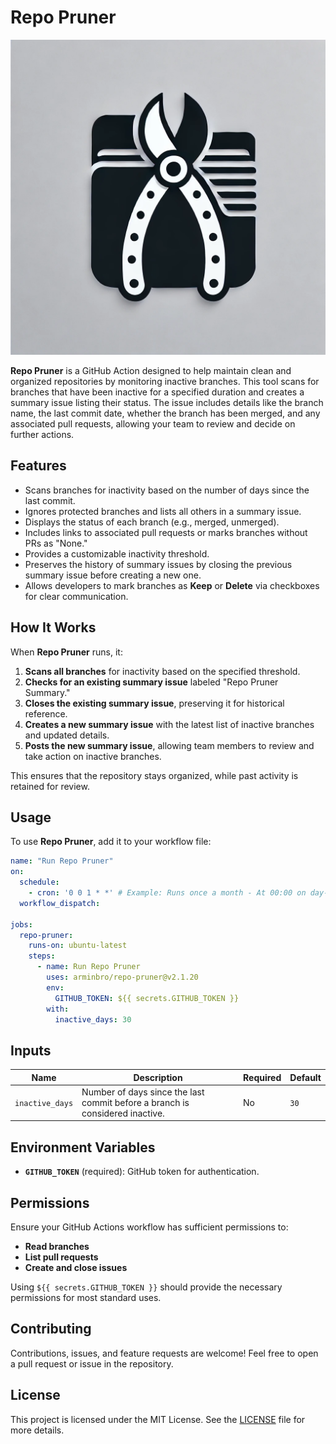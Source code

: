 # Repo Pruner

<p align="center">
  <img alt="Repo Pruner" src="https://raw.githubusercontent.com/arminbro/repo-pruner/master/docs/assets/repo-pruner.webp"/>
</p>

**Repo Pruner** is a GitHub Action designed to help maintain clean and organized repositories by monitoring inactive branches. This tool scans for branches that have been inactive for a specified duration and creates a summary issue listing their status. The issue includes details like the branch name, the last commit date, whether the branch has been merged, and any associated pull requests, allowing your team to review and decide on further actions.

## Features
- Scans branches for inactivity based on the number of days since the last commit.
- Ignores protected branches and lists all others in a summary issue.
- Displays the status of each branch (e.g., merged, unmerged).
- Includes links to associated pull requests or marks branches without PRs as "None."
- Provides a customizable inactivity threshold.
- Preserves the history of summary issues by closing the previous summary issue before creating a new one.
- Allows developers to mark branches as **Keep** or **Delete** via checkboxes for clear communication.

## How It Works
When **Repo Pruner** runs, it:
1. **Scans all branches** for inactivity based on the specified threshold.
2. **Checks for an existing summary issue** labeled "Repo Pruner Summary."
3. **Closes the existing summary issue**, preserving it for historical reference.
4. **Creates a new summary issue** with the latest list of inactive branches and updated details.
5. **Posts the new summary issue**, allowing team members to review and take action on inactive branches.

This ensures that the repository stays organized, while past activity is retained for review.

## Usage
To use **Repo Pruner**, add it to your workflow file:

```yaml
name: "Run Repo Pruner"
on:
  schedule:
    - cron: '0 0 1 * *' # Example: Runs once a month - At 00:00 on day-of-month 1.
  workflow_dispatch:

jobs:
  repo-pruner:
    runs-on: ubuntu-latest
    steps:
      - name: Run Repo Pruner
        uses: arminbro/repo-pruner@v2.1.20
        env:
          GITHUB_TOKEN: ${{ secrets.GITHUB_TOKEN }}
        with:
          inactive_days: 30
```

## Inputs

| Name            | Description                                                                                          | Required | Default     |
|-----------------|------------------------------------------------------------------------------------------------------|----------|-------------|
| `inactive_days` | Number of days since the last commit before a branch is considered inactive.                         | No       | `30`        |

## Environment Variables
- **`GITHUB_TOKEN`** (required): GitHub token for authentication.

## Permissions
Ensure your GitHub Actions workflow has sufficient permissions to:
- **Read branches**
- **List pull requests**
- **Create and close issues**

Using `${{ secrets.GITHUB_TOKEN }}` should provide the necessary permissions for most standard uses.

## Contributing
Contributions, issues, and feature requests are welcome! Feel free to open a pull request or issue in the repository.

## License
This project is licensed under the MIT License. See the [LICENSE](https://github.com/arminbro/repo-pruner/blob/master/LICENSE) file for more details.
